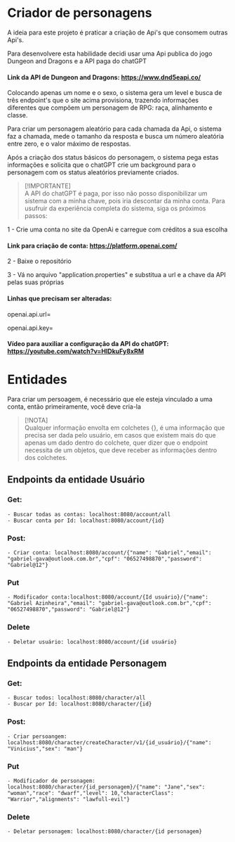 # Criador de personagens
A ideia para este projeto é praticar a criação de Api's que consomem outras Api's.

Para desenvolvere esta habilidade decidi usar uma Api publica do jogo Dungeon and Dragons e a API paga do chatGPT

#### Link da API de Dungeon and Dragons: https://www.dnd5eapi.co/
Colocando apenas um nome e o sexo, o sistema gera um level e busca de três endpoint's que o site acima provisiona, trazendo informações diferentes que compõem um personagem de RPG: raça, alinhamento e classe.

Para criar um personagem aleatório para cada chamada da Api, o sistema faz a chamada, mede o tamanho da resposta e busca um número aleatória entre zero, e o valor máximo de respostas.

Após a criação dos status básicos do personagem, o sistema pega estas informações e solicita que o chatGPT crie um background para o personagem com os status aleatórios previamente criados.


> [!IMPORTANTE]  
> A API do chatGPT é paga, por isso não posso disponibilizar um sistema com a minha chave, pois iria descontar da minha conta. Para usufruir da experiência completa do sistema, siga os próximos passos:

1 - Crie uma conta no site da OpenAi e carregue com créditos a sua escolha

#### Link para criação de conta: https://platform.openai.com/

2 - Baixe o repositório

3 - Vá no arquivo "application.properties" e substitua a url e a chave da API pelas suas próprias

#### Linhas que precisam ser alteradas:

openai.api.url=

openai.api.key=

#### Vídeo para auxiliar a configuração da API do chatGPT: https://youtube.com/watch?v=HlDkuFy8xRM

# Entidades

Para criar um persoagem, é necessário que ele esteja vinculado a uma conta, então primeiramente, você deve cria-la

> [!NOTA]  
> Qualquer informação envolta em colchetes {}, é uma informação que precisa ser dada pelo usuário, em casos que existem mais do que apenas um dado dentro do colchete, quer dizer que o endpoint necessita de um objetos, que deve receber as informações dentro dos colchetes.



## Endpoints da entidade Usuário 

### Get: 

    - Buscar todas as contas: localhost:8080/account/all
    - Buscar conta por Id: localhost:8080/account/{id}

### Post:

    - Criar conta: localhost:8080/account/{"name": "Gabriel","email": "gabriel-gava@outlook.com.br","cpf": "06527498870","password": "Gabriel@12"}

### Put

    - Modificador conta:localhost:8080/account/{Id usuário}/{"name": "Gabriel Azinheira","email": "gabriel-gava@outlook.com.br","cpf": "06527498870","password": "Gabriel@12"}


### Delete

    - Deletar usuário: localhost:8080/account/{id usuário}



## Endpoints da entidade Personagem
 

### Get: 

    - Buscar todos: localhost:8080/character/all
    - Buscar por Id: localhost:8080/character/{id}

### Post:

    - Criar persoangem: localhost:8080/character/createCharacter/v1/{id_usuário}/{"name": "Vinicius","sex": "man"}


### Put

    - Modificador de personagem: localhost:8080/character/{id_personagem}/{"name": "Jane","sex": "woman","race": "dwarf","level": 10,"characterClass": "Warrior","alignments": "lawfull-evil"}


### Delete

    - Deletar personagem: localhost:8080/character/{id personagem}
